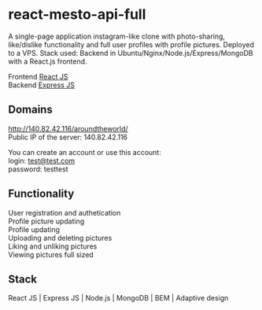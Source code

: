 # react-mesto-api-full

A single-page application instagram-like clone with photo-sharing, like/dislike functionality and full user profiles with profile pictures. Deployed to a VPS. Stack used: Backend in Ubuntu/Nginx/Node.js/Express/MongoDB with a React.js frontend.

Frontend [React JS](https://github.com/vshulya/react-mesto-api-full/tree/main/frontend) \
Backend [Express JS](https://github.com/vshulya/react-mesto-api-full/tree/main/backend)

## Domains

http://140.82.42.116/aroundtheworld/ \
Public IP of the server: 140.82.42.116

You can create an account or use this account: \
login: test@test.com\
password: testtest

## Functionality

User registration and authetication \
Profile picture updating \
Profile updating \
Uploading and deleting pictures \
Liking and unliking pictures \
Viewing pictures full sized

## Stack

React JS | Express JS | Node.js | MongoDB | BEM | Adaptive design
